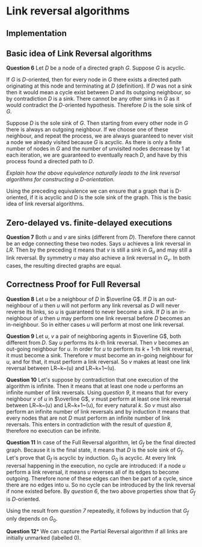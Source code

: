 # Link reversal algorithms

## Implementation

## Basic idea of Link Reversal algorithms

**Question 6**
Let $D$ be a node of a directed graph $G$. Suppose $G$ is acyclic.

If $G$ is $D$-oriented, then for every node in $G$ there exists a directed path originating at this node and terminating at $D$ (definition). If $D$ was not a sink then it would mean a cycle exist between $D$ and its outgoing neighbour, so by contradiction $D$ is a sink. There cannot be any other sinks in $G$ as it would contradict the $D$-oriented hypothesis. Therefore $D$ is the sole sink of $G$.

Suppose $D$ is the sole sink of $G$. Then starting from every other node in $G$ there is always an outgoing neighbour. If we choose one of these neighbour, and repeat the process, we are always guaranteed to never visit a node we already visited because $G$ is acyclic. As there is only a finite number of nodes in $G$ and the number of unvisited nodes decrease by 1 at each iteration, we are guaranteed to eventually reach $D$, and have by this process found a directed path to $D$.

*Explain how the above equivalence naturally leads to the link reversal algorithms for constructing a $D$-orientation.*

Using the preceding equivalence we can ensure that a graph that is D-oriented, if it is acyclic and D is the sole sink of the graph. This is the basic idea of link reversal algorithms.

## Zero-delayed vs. finite-delayed executions

**Question 7**
Both $u$ and $v$ are sinks (different from $D$). Therefore there cannot be an edge connecting these two nodes.
Says $u$ achieves a link reversal in $LR$. Then by the preceding it means that $v$ is still a sink in $G_u$ and may still a link reversal. By symmetry $u$ may also achieve a link reversal in $G_v$. In both cases, the resulting directed graphs are equal.

## Correctness Proof for Full Reversal

**Question 8**
Let $u$ be a neighbour of $D$ in $\overline G$. If $D$ is an out-neighbour of $u$ then $u$ will not perform any link reversal as $D$ will never reverse its links, so $u$ is guaranteed to never become a sink. If $D$ is an in-neighbour of $u$ then $u$ may perform one link reversal before $D$ becomes an in-neighbour. So in either cases $u$ will perform at most one link reversal.

**Question 9**
Let $u$, $v$ a pair of neighboring agents in $\overline G$, both different from $D$. Say $u$ performs its $k$-th link reversal. Then $v$ becomes an out-going neighbour for $u$. In order for $u$ to perform its $k+1$-th link reversal, it must become a sink. Therefore $v$ must become an in-going neighbour for $u$, and for that, it must perform a link reversal. So $v$ makes at least one link reversal between LR~k~(u) and LR~k+1~(u).

**Question 10**
Let's suppose by contradiction that one execution of the algorithm is infinite. Then it means that at least one node $u$ performs an infinite number of link reversals. Using *question 9*, it means that for every neighbour $v$ of $u$ in $\overline G$, $v$ must perform at least one link reversal between LR~k~(u) and LR~k+1~(u), for every natural $k$. So $v$ must also perform an infinite number of link reversals and by induction it means that every nodes that are not $D$ must perform an infinite number of link reversals. This enters in contradiction with the result of *question 8*, therefore no execution can be infinite.

**Question 11**
In case of the Full Reversal algorithm, let $G_f$ be the final directed graph.
Because it is the final state, it means that $D$ is the sole sink of $G_f$. Let's prove that $G_f$ is acyclic by induction.
 $G_0$ is acyclic. At every link reversal happening in the execution, no cycle are introduced: if a node $u$ perform a link reversal, it means $u$ reverses all of its edges to become outgoing. Therefore none of these edges can then be part of a cycle, since there are no edges into u. So no cycle can be introduced by the link reversal if none existed before.
 By *question 6*, the two above properties show that $G_f$ is $D$-oriented.

 Using the result from *question 7* repeatedly, it follows by induction that $G_f$ only depends on $G_0$. 

 **Question 12***
 We can capture the Partial Reversal algorithm if all links are initially unmarked (labelled 0).
